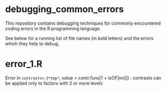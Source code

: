 # debugging_common_errors
This repository contains debugging techniques for commonly encountered coding errors in the R programming language.

See below for a running list of file names (in bold letters) and the errors which they help to debug.
# error_1.R
Error in `contrasts<-`(`*tmp*`, value = contr.funs[1 + isOF[nn]]) : contrasts can be applied only to factors with 2 or more levels

